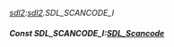 _[sdl2](../../modules/sdl2/sdl2-module.md):[sdl2](../../modules/sdl2/sdl2-module.md).SDL\_SCANCODE\_I_
##### Const SDL\_SCANCODE\_I:[SDL_Scancode](../../modules/sdl2/sdl2-sdl_scancode.md)
